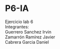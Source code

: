 # P6-IA
Ejercicio lab 6 </br>
Integrantes: </br>
Guerrero Sanchez Irvin </br>
Zamarrón Ramírez Javier </br>
Cabrera Garcia Daniel </br>
